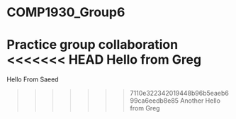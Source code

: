 # COMP1930_Group6
Practice group collaboration
<<<<<<< HEAD
Hello from Greg 
=======
Hello From Saeed
>>>>>>> 7110e322342019448b96b5eaeb699ca6eedb8e85
Another Hello from Greg 
